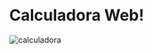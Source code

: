 <h1>Calculadora Web!</h1>


![calculadora](https://user-images.githubusercontent.com/47866562/232349790-ec8a849e-00b3-4d68-a596-83a611a88b49.png)

